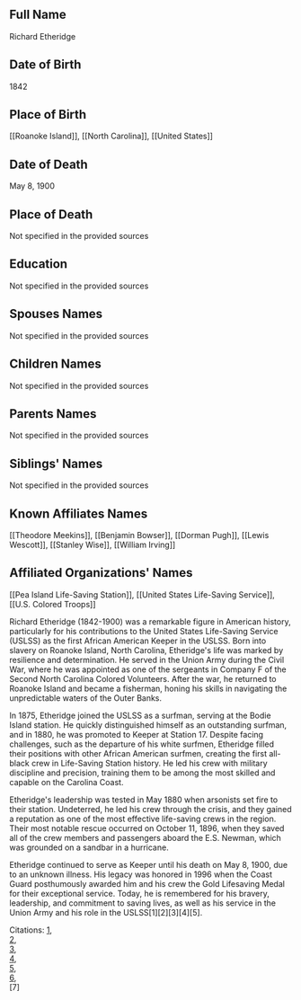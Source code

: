 ## Full Name
Richard Etheridge

## Date of Birth
1842

## Place of Birth
[[Roanoke Island]], [[North Carolina]], [[United States]]

## Date of Death
May 8, 1900

## Place of Death
Not specified in the provided sources

## Education
Not specified in the provided sources

## Spouses Names
Not specified in the provided sources

## Children Names
Not specified in the provided sources

## Parents Names
Not specified in the provided sources

## Siblings' Names
Not specified in the provided sources

## Known Affiliates Names
[[Theodore Meekins]],
[[Benjamin Bowser]],
[[Dorman Pugh]],
[[Lewis Wescott]],
[[Stanley Wise]],
[[William Irving]]

## Affiliated Organizations' Names
[[Pea Island Life-Saving Station]],
[[United States Life-Saving Service]],
[[U.S. Colored Troops]]

Richard Etheridge (1842-1900) was a remarkable figure in American history, particularly for his contributions to the United States Life-Saving Service (USLSS) as the first African American Keeper in the USLSS. Born into slavery on Roanoke Island, North Carolina, Etheridge's life was marked by resilience and determination. He served in the Union Army during the Civil War, where he was appointed as one of the sergeants in Company F of the Second North Carolina Colored Volunteers. After the war, he returned to Roanoke Island and became a fisherman, honing his skills in navigating the unpredictable waters of the Outer Banks.

In 1875, Etheridge joined the USLSS as a surfman, serving at the Bodie Island station. He quickly distinguished himself as an outstanding surfman, and in 1880, he was promoted to Keeper at Station 17. Despite facing challenges, such as the departure of his white surfmen, Etheridge filled their positions with other African American surfmen, creating the first all-black crew in Life-Saving Station history. He led his crew with military discipline and precision, training them to be among the most skilled and capable on the Carolina Coast.

Etheridge's leadership was tested in May 1880 when arsonists set fire to their station. Undeterred, he led his crew through the crisis, and they gained a reputation as one of the most effective life-saving crews in the region. Their most notable rescue occurred on October 11, 1896, when they saved all of the crew members and passengers aboard the E.S. Newman, which was grounded on a sandbar in a hurricane.

Etheridge continued to serve as Keeper until his death on May 8, 1900, due to an unknown illness. His legacy was honored in 1996 when the Coast Guard posthumously awarded him and his crew the Gold Lifesaving Medal for their exceptional service. Today, he is remembered for his bravery, leadership, and commitment to saving lives, as well as his service in the Union Army and his role in the USLSS[1][2][3][4][5].

Citations:
[1](https://underbothflags.ncdcr.gov/1863characters/richard-etheridge.html),  
[2](https://outerbankscoastallife.com/richard-etheridge-outer-banks-hero/),  
[3](https://ncblackheritagetour.com/first-wave-richard-etheridge-and-his-crew-of-black-surfmen-prove-themselves-on-a-heroic-night/),  
[4](https://www.mycg.uscg.mil/News/Article/3259413/the-long-blue-line-keeper-richard-etheridge-and-the-gold-medal-lifesavers-of-pe/),  
[5](https://www.roanokeisland.com/blog/2021/02/11/richard-etheridge-overcoming-all-lifes-storms),  
[6](https://www.ourstate.com/richard-etheridge/),  
[7]